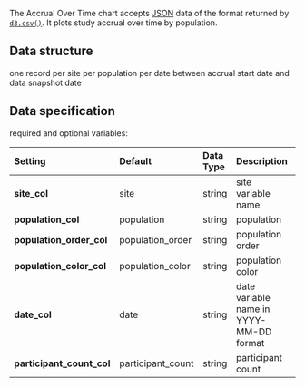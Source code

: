 The Accrual Over Time chart accepts [JSON](https://en.wikipedia.org/wiki/JSON) data of the format returned by [`d3.csv()`](https://github.com/d3/d3-3.x-api-reference/blob/master/CSV.md). It plots study accrual over time by population.

## Data structure
one record per site per population per date between accrual start date and data snapshot date

## Data specification
required and optional variables:

| Setting | Default | Data Type | Description | Required? |
|:--------|:--------|:----------|:------------|:---------:|
|**site_col**|site|string|site variable name||
|**population_col**|population|string|population|**Y**|
|**population_order_col**|population_order|string|population order||
|**population_color_col**|population_color|string|population color||
|**date_col**|date|string|date variable name in YYYY-MM-DD format|**Y**|
|**participant_count_col**|participant_count|string|participant count|**Y**|